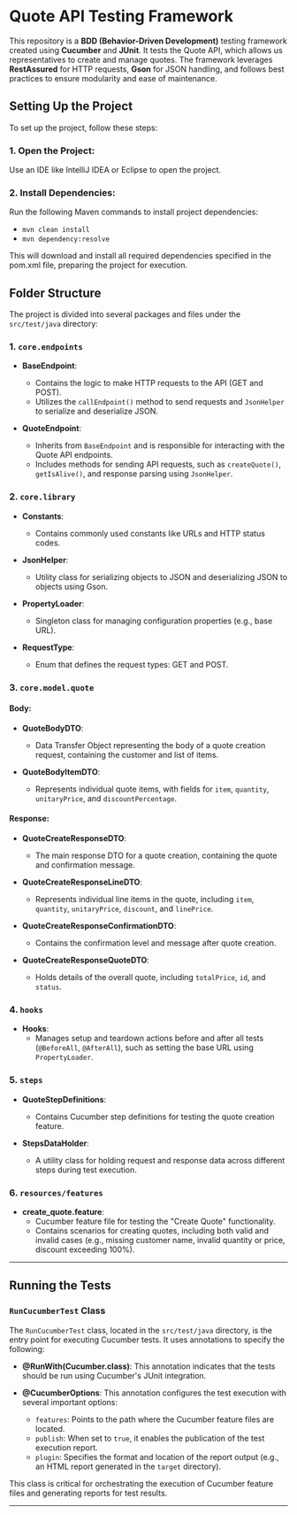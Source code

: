 # Quote API Testing Framework

This repository is a **BDD (Behavior-Driven Development)** testing framework created using **Cucumber** and **JUnit**. It tests the Quote API, which allows us representatives to create and manage quotes. The framework leverages **RestAssured** for HTTP requests, **Gson** for JSON handling, and follows best practices to ensure modularity and ease of maintenance.

## Setting Up the Project
To set up the project, follow these steps:
 ### 1. Open the Project:
 Use an IDE like IntelliJ IDEA or Eclipse to open the project.

 ### 2. Install Dependencies:
 Run the following Maven commands to install project dependencies:
 
 - `mvn clean install`
 - `mvn dependency:resolve`
 
 This will download and install all required dependencies specified in the pom.xml file, preparing the project for execution.

## Folder Structure

The project is divided into several packages and files under the `src/test/java` directory:

### 1. `core.endpoints`
- **BaseEndpoint**:
  - Contains the logic to make HTTP requests to the API (GET and POST).
  - Utilizes the `callEndpoint()` method to send requests and `JsonHelper` to serialize and deserialize JSON.
  
- **QuoteEndpoint**:
  - Inherits from `BaseEndpoint` and is responsible for interacting with the Quote API endpoints.
  - Includes methods for sending API requests, such as `createQuote()`, `getIsAlive()`, and response parsing using `JsonHelper`.

### 2. `core.library`
- **Constants**:
  - Contains commonly used constants like URLs and HTTP status codes.
  
- **JsonHelper**:
  - Utility class for serializing objects to JSON and deserializing JSON to objects using Gson.
  
- **PropertyLoader**:
  - Singleton class for managing configuration properties (e.g., base URL).
  
- **RequestType**:
  - Enum that defines the request types: GET and POST.

### 3. `core.model.quote`

#### **Body:**
- **QuoteBodyDTO**:
  - Data Transfer Object representing the body of a quote creation request, containing the customer and list of items.
  
- **QuoteBodyItemDTO**:
  - Represents individual quote items, with fields for `item`, `quantity`, `unitaryPrice`, and `discountPercentage`.

#### **Response:**
- **QuoteCreateResponseDTO**:
  - The main response DTO for a quote creation, containing the quote and confirmation message.
  
- **QuoteCreateResponseLineDTO**:
  - Represents individual line items in the quote, including `item`, `quantity`, `unitaryPrice`, `discount`, and `linePrice`.
  
- **QuoteCreateResponseConfirmationDTO**:
  - Contains the confirmation level and message after quote creation.
  
- **QuoteCreateResponseQuoteDTO**:
  - Holds details of the overall quote, including `totalPrice`, `id`, and `status`.

### 4. `hooks`
- **Hooks**:
  - Manages setup and teardown actions before and after all tests (`@BeforeAll`, `@AfterAll`), such as setting the base URL using `PropertyLoader`.

### 5. `steps`
- **QuoteStepDefinitions**:
  - Contains Cucumber step definitions for testing the quote creation feature.
  
- **StepsDataHolder**:
  - A utility class for holding request and response data across different steps during test execution.

### 6. `resources/features`
- **create_quote.feature**:
  - Cucumber feature file for testing the "Create Quote" functionality.
  - Contains scenarios for creating quotes, including both valid and invalid cases (e.g., missing customer name, invalid quantity or price, discount exceeding 100%).

---

## Running the Tests

### `RunCucumberTest` Class

The `RunCucumberTest` class, located in the `src/test/java` directory, is the entry point for executing Cucumber tests. It uses annotations to specify the following:

- **@RunWith(Cucumber.class)**: This annotation indicates that the tests should be run using Cucumber's JUnit integration.
  
- **@CucumberOptions**: This annotation configures the test execution with several important options:
  - `features`: Points to the path where the Cucumber feature files are located.
  - `publish`: When set to `true`, it enables the publication of the test execution report.
  - `plugin`: Specifies the format and location of the report output (e.g., an HTML report generated in the `target` directory).

This class is critical for orchestrating the execution of Cucumber feature files and generating reports for test results.

---



